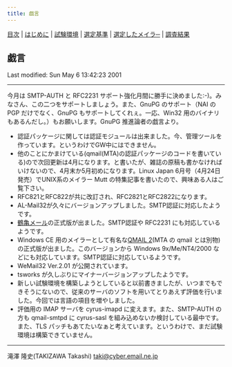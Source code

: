 ```yaml
---
title: 戯言
---
```

<div class="header">

[目次](index.html) |
[はじめに](first.html) |
[試験環境](server.html) |
[選定基準](criterion.html) |
[選定したメイラ─](selected.html) |
[調査結果](table.html)

</div>

## 戯言

<div class="update">

Last modified: Sun May 6 13:42:23 2001

</div>

------------------------------------------------------------------------

今月は SMTP-AUTH と RFC2231 サポート強化月間に勝手に決めました:-)。みなさん、この二つをサポートしましょう。また、GnuPG のサポート（NAI の PGP だけでなく、GnuPG もサポートしてくれぇ。一応、Win32 用のバイナリもあるんだし。）もお願いします。GnuPG 推進論者の戯言より。

- 認証パッケージに関しては認証モジュールは出来ました。今、管理ツールを作っています。というわけでGW中にはできません。
- 他のことにかまけている(qmail(MTA)の認証パッケージのコードを書いている)ので次回更新は4月になります。と書いたが、雑誌の原稿も書かなければいけないので、4月末か5月初めになります。Linux Japan 6月号（4月24日発売）でUNIX系のメイラー Mutt の特集記事を書いたので、興味ある人はご覧下さい。
- RFC821とRFC822が共に改訂され、RFC2821とRFC2822になります。
- AL-Mail32が久々にバージョンアップしました。SMTP認証に対応したようです。
- [鶴亀メール](http://hidemaru.xaxon.co.jp/software/tk.html)の正式版が出ました。SMTP認証や RFC2231 にも対応しているようです。
- Windows CE 用のメイラーとして有名な[QMAIL 2](http://www.kiwi-us.com/~snak/software/qmail2/)(MTA の qmail とは別物)の正式版が出ました。このバージョンから Windows 9x/Me/NT4/2000 などにも対応しています。SMTP認証に対応しているようです。
- WeMail32 Ver.2.01 が公開されています。
- tsworks が久しぶりにマイナーバージョンアップしたようです。
- 新しい試験環境を構築しようとしていると以前書きましたが、いつまでもできそうにないので、従来のサーバのソフトを用いてとりあえず評価を行いました。今回では言語の項目を増やしました。
- 評価用の IMAP サーバを cyrus-imapd に変えます。また、SMTP-AUTH の方も qmail-smtpd に cyrus-sasl を組み込めないか検討している最中です。また、TLS パッチもあてたいなぁと考えています。というわけで、まだ試験環境は構築できていません。

------------------------------------------------------------------------

滝澤 隆史(TAKIZAWA Takashi)
<taki@cyber.email.ne.jp>
